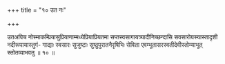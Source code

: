 +++
title = "१० उत नः"

+++

उतअपिच नोस्माकम्प्रियासुप्रियाणाम्मध्येप्रियाप्रियतमा सप्तस्वसागायत्र्यादीनिच्छन्दासि सवसारोयस्यास्तादृशी नदीरूपायास्तुगं- गाद्याः स्वसारः सुजुष्टाः सुष्ठुपुरातनैरृषिभिः सेविता एवम्भूतासरस्वतीदेवीस्तोम्याभूत् स्तोतव्याभवतु ॥ १० ॥